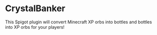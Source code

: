 CrystalBanker
=============

This Spigot plugin will convert Minecraft XP orbs into bottles and bottles into XP orbs for your players!